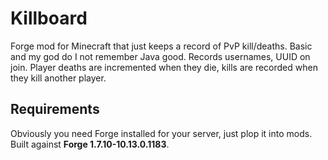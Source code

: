 Killboard
=========

Forge mod for Minecraft that just keeps a record of PvP kill/deaths. Basic and my god do I not remember Java good. Records usernames, UUID on join. Player deaths are incremented when they die, kills are recorded when they kill another player.

## Requirements

Obviously you need Forge installed for your server, just plop it into mods. Built against **Forge 1.7.10-10.13.0.1183**.
